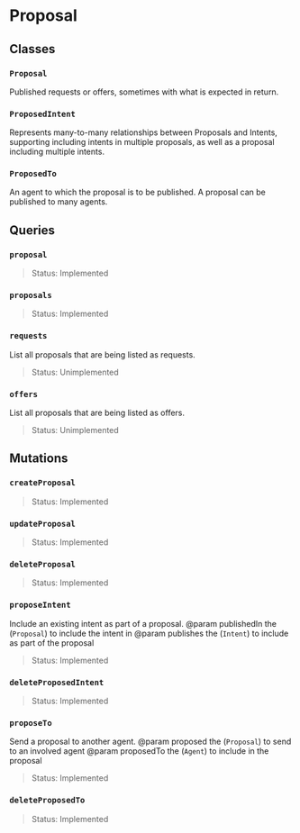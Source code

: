 # Proposal

## Classes

### `Proposal`

Published requests or offers, sometimes with what is expected in return.

### `ProposedIntent`

Represents many-to-many relationships between Proposals and Intents, supporting including intents in multiple proposals, as well as a proposal including multiple intents.

### `ProposedTo`

An agent to which the proposal is to be published.  A proposal can be published to many agents.

## Queries

### `proposal`

> Status: Implemented

### `proposals`

> Status: Implemented

### `requests`
List all proposals that are being listed as requests.
> Status: Unimplemented

### `offers`
List all proposals that are being listed as offers.
> Status: Unimplemented

## Mutations

### `createProposal`

> Status: Implemented

### `updateProposal`

> Status: Implemented

### `deleteProposal`

> Status: Implemented

### `proposeIntent`
Include an existing intent as part of a proposal.
@param publishedIn the (`Proposal`) to include the intent in
@param publishes the (`Intent`) to include as part of the proposal
> Status: Implemented

### `deleteProposedIntent`

> Status: Implemented

### `proposeTo`
Send a proposal to another agent.
@param proposed the (`Proposal`) to send to an involved agent
@param proposedTo the (`Agent`) to include in the proposal
> Status: Implemented

### `deleteProposedTo`

> Status: Implemented

